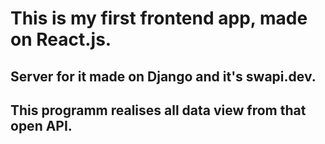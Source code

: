 # This is my first frontend app, made on React.js.
## Server for it made on Django and it's swapi.dev.
## This programm realises all data view from that open API.
